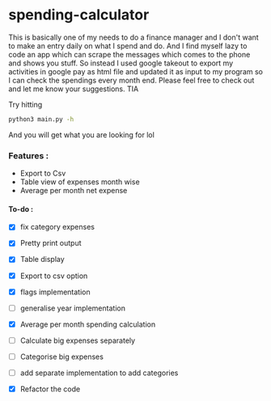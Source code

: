 # spending-calculator

This is basically one of my needs to do a finance manager and I don't want to make an entry daily on what I spend and do. And I find myself lazy to code an app which can scrape the messages which comes to the phone and shows you stuff. So instead I used google takeout to export my activities in google pay as html file and updated it as input to my program so I can check the spendings every month end. Please feel free to check out and let me know your suggestions. TIA

Try hitting
```bash
python3 main.py -h 
```

And you will get what you are looking for lol

### Features : 
- Export to Csv 
- Table view of expenses month wise
- Average per month net expense 

#### To-do :
- [x] fix category expenses  
- [x] Pretty print output
- [x] Table display
- [x] Export to csv option
- [x] flags implementation
- [ ] generalise year implementation 
- [x] Average per month spending calculation 
- [ ] Calculate big expenses separately
- [ ] Categorise big expenses 
- [ ] add separate implementation to add categories 
- [x] Refactor the code 

